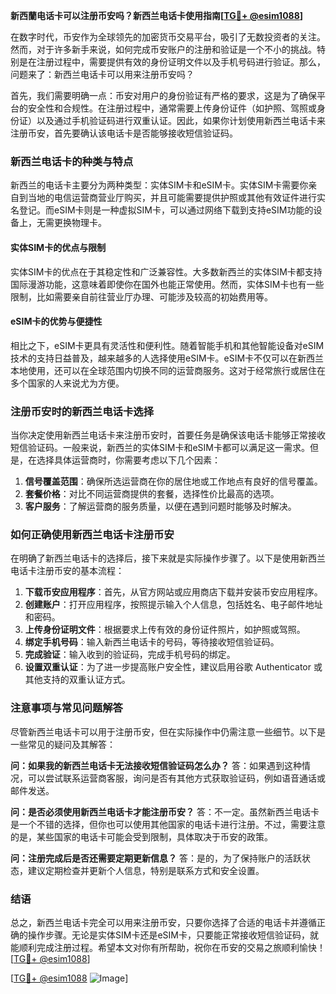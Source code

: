 **新西蘭电话卡可以注册币安吗？新西兰电话卡使用指南[[TG💪+ @esim1088](https://t.me/s/esim1088)]**

在数字时代，币安作为全球领先的加密货币交易平台，吸引了无数投资者的关注。然而，对于许多新手来说，如何完成币安账户的注册和验证是一个不小的挑战。特别是在注册过程中，需要提供有效的身份证明文件以及手机号码进行验证。那么，问题来了：新西兰电话卡可以用来注册币安吗？

首先，我们需要明确一点：币安对用户的身份验证有严格的要求，这是为了确保平台的安全性和合规性。在注册过程中，通常需要上传身份证件（如护照、驾照或身份证）以及通过手机验证码进行双重认证。因此，如果你计划使用新西兰电话卡来注册币安，首先要确认该电话卡是否能够接收短信验证码。

### 新西兰电话卡的种类与特点

新西兰的电话卡主要分为两种类型：实体SIM卡和eSIM卡。实体SIM卡需要你亲自到当地的电信运营商营业厅购买，并且可能需要提供护照或其他有效证件进行实名登记。而eSIM卡则是一种虚拟SIM卡，可以通过网络下载到支持eSIM功能的设备上，无需更换物理卡。

#### 实体SIM卡的优点与限制

实体SIM卡的优点在于其稳定性和广泛兼容性。大多数新西兰的实体SIM卡都支持国际漫游功能，这意味着即使你在国外也能正常使用。然而，实体SIM卡也有一些限制，比如需要亲自前往营业厅办理、可能涉及较高的初始费用等。

#### eSIM卡的优势与便捷性

相比之下，eSIM卡更具有灵活性和便利性。随着智能手机和其他智能设备对eSIM技术的支持日益普及，越来越多的人选择使用eSIM卡。eSIM卡不仅可以在新西兰本地使用，还可以在全球范围内切换不同的运营商服务。这对于经常旅行或居住在多个国家的人来说尤为方便。

### 注册币安时的新西兰电话卡选择

当你决定使用新西兰电话卡来注册币安时，首要任务是确保该电话卡能够正常接收短信验证码。一般来说，新西兰的实体SIM卡和eSIM卡都可以满足这一需求。但是，在选择具体运营商时，你需要考虑以下几个因素：

1. **信号覆盖范围**：确保所选运营商在你的居住地或工作地点有良好的信号覆盖。
2. **套餐价格**：对比不同运营商提供的套餐，选择性价比最高的选项。
3. **客户服务**：了解运营商的服务质量，以便在遇到问题时能够及时解决。

### 如何正确使用新西兰电话卡注册币安

在明确了新西兰电话卡的选择后，接下来就是实际操作步骤了。以下是使用新西兰电话卡注册币安的基本流程：

1. **下载币安应用程序**：首先，从官方网站或应用商店下载并安装币安应用程序。
2. **创建账户**：打开应用程序，按照提示输入个人信息，包括姓名、电子邮件地址和密码。
3. **上传身份证明文件**：根据要求上传有效的身份证件照片，如护照或驾照。
4. **绑定手机号码**：输入新西兰电话卡的号码，等待接收短信验证码。
5. **完成验证**：输入收到的验证码，完成手机号码的绑定。
6. **设置双重认证**：为了进一步提高账户安全性，建议启用谷歌 Authenticator 或其他支持的双重认证方式。

### 注意事项与常见问题解答

尽管新西兰电话卡可以用于注册币安，但在实际操作中仍需注意一些细节。以下是一些常见的疑问及其解答：

**问：如果我的新西兰电话卡无法接收短信验证码怎么办？**
答：如果遇到这种情况，可以尝试联系运营商客服，询问是否有其他方式获取验证码，例如语音通话或邮件发送。

**问：是否必须使用新西兰电话卡才能注册币安？**
答：不一定。虽然新西兰电话卡是一个不错的选择，但你也可以使用其他国家的电话卡进行注册。不过，需要注意的是，某些国家的电话卡可能会受到限制，具体取决于币安的政策。

**问：注册完成后是否还需要定期更新信息？**
答：是的，为了保持账户的活跃状态，建议定期检查并更新个人信息，特别是联系方式和安全设置。

### 结语

总之，新西兰电话卡完全可以用来注册币安，只要你选择了合适的电话卡并遵循正确的操作步骤。无论是实体SIM卡还是eSIM卡，只要能正常接收短信验证码，就能顺利完成注册过程。希望本文对你有所帮助，祝你在币安的交易之旅顺利愉快！[[TG💪+ @esim1088](https://t.me/s/esim1088)]

[[TG💪+ @esim1088](https://t.me/s/esim1088) ![Image](https://i.postimg.cc/4NQfJmqS/Snipaste-2025-05-13-00-14-12.png)]